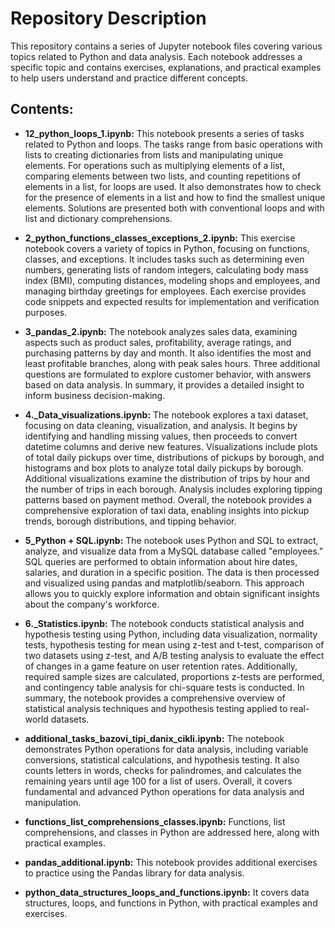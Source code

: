# Repository Description

This repository contains a series of Jupyter notebook files covering various topics related to Python and data analysis. Each notebook addresses a specific topic and contains exercises, explanations, and practical examples to help users understand and practice different concepts.

## Contents:

- **12_python_loops_1.ipynb:** This notebook presents a series of tasks related to Python and loops. The tasks range from basic operations with lists to creating dictionaries from lists and manipulating unique elements. For operations such as multiplying elements of a list, comparing elements between two lists, and counting repetitions of elements in a list, for loops are used. It also demonstrates how to check for the presence of elements in a list and how to find the smallest unique elements. Solutions are presented both with conventional loops and with list and dictionary comprehensions.

- **2_python_functions_classes_exceptions_2.ipynb:** This exercise notebook covers a variety of topics in Python, focusing on functions, classes, and exceptions. It includes tasks such as determining even numbers, generating lists of random integers, calculating body mass index (BMI), computing distances, modeling shops and employees, and managing birthday greetings for employees. Each exercise provides code snippets and expected results for implementation and verification purposes.

- **3_pandas_2.ipynb:** The notebook analyzes sales data, examining aspects such as product sales, profitability, average ratings, and purchasing patterns by day and month. It also identifies the most and least profitable branches, along with peak sales hours. Three additional questions are formulated to explore customer behavior, with answers based on data analysis. In summary, it provides a detailed insight to inform business decision-making.
- **4._Data_visualizations.ipynb:** The notebook explores a taxi dataset, focusing on data cleaning, visualization, and analysis. It begins by identifying and handling missing values, then proceeds to convert datetime columns and derive new features. Visualizations include plots of total daily pickups over time, distributions of pickups by borough, and histograms and box plots to analyze total daily pickups by borough. Additional visualizations examine the distribution of trips by hour and the number of trips in each borough. Analysis includes exploring tipping patterns based on payment method. Overall, the notebook provides a comprehensive exploration of taxi data, enabling insights into pickup trends, borough distributions, and tipping behavior.
- **5_Python + SQL.ipynb:** The notebook uses Python and SQL to extract, analyze, and visualize data from a MySQL database called "employees." SQL queries are performed to obtain information about hire dates, salaries, and duration in a specific position. The data is then processed and visualized using pandas and matplotlib/seaborn. This approach allows you to quickly explore information and obtain significant insights about the company's workforce.
- **6._Statistics.ipynb:** The notebook conducts statistical analysis and hypothesis testing using Python, including data visualization, normality tests, hypothesis testing for mean using z-test and t-test, comparison of two datasets using z-test, and A/B testing analysis to evaluate the effect of changes in a game feature on user retention rates. Additionally, required sample sizes are calculated, proportions z-tests are performed, and contingency table analysis for chi-square tests is conducted. In summary, the notebook provides a comprehensive overview of statistical analysis techniques and hypothesis testing applied to real-world datasets.

- **additional_tasks_bazovi_tipi_danix_cikli.ipynb:** The notebook demonstrates Python operations for data analysis, including variable conversions, statistical calculations, and hypothesis testing. It also counts letters in words, checks for palindromes, and calculates the remaining years until age 100 for a list of users. Overall, it covers fundamental and advanced Python operations for data analysis and manipulation.

- **functions_list_comprehensions_classes.ipynb:** Functions, list comprehensions, and classes in Python are addressed here, along with practical examples.

- **pandas_additional.ipynb:** This notebook provides additional exercises to practice using the Pandas library for data analysis.

- **python_data_structures_loops_and_functions.ipynb:** It covers data structures, loops, and functions in Python, with practical examples and exercises.
